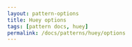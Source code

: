 ```yaml
---
layout: pattern-options
title: Huey options
tags: [pattern docs, huey]
permalink: /docs/patterns/huey/options
---
```


